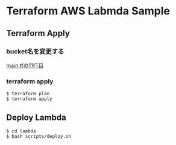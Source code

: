 # Terraform AWS Labmda Sample

## Terraform Apply

### bucket名を変更する
[main.tfの11行目](main.tf)


### terraform apply
```
$ terraform plan
$ terraform apply
```

## Deploy Lambda

```
$ cd lambda
$ bash scripts/deploy.sh
```
